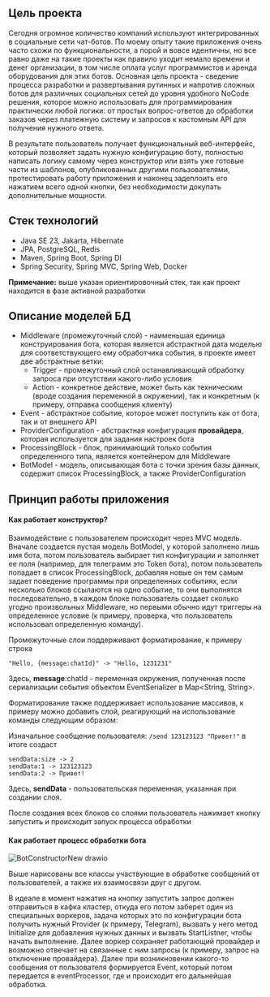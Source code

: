 ## Цель проекта

Сегодня огромное количество компаний используют интегрированных в социальные сети чат-ботов. По моему опыту такие приложения очень часто схожи по функциональности, а порой и вовсе идентичны, но все равно даже на такие проекты как правило уходит немало времени и денег организации, в том числе оплата услуг программистов и аренда оборудования для этих ботов. Основная цель проекта - сведение процесса разработки и развертывания рутинных и напротив сложных ботов для различных социальных сетей до уровня удобного NoCode решения, которое можно использовать для программирования практически любой логики: от простых вопрос-ответов до обработки заказов через платежную систему и запросов к кастомным API для получения нужного ответа.

В результате пользователь получает функциональный веб-интерфейс, который позволяет задать нужную конфигурацию боту, полностью написать логику самому через конструктор или взять уже готовые части из шаблонов, опубликованных другими пользователями, протестировать работу приложения и наконец задеплоить его нажатием всего одной кнопки, без необходимости докупать дополнительные мощности. 

## Стек технологий

- Java SE 23, Jakarta, Hibernate
- JPA, PostgreSQL, Redis
- Maven, Spring Boot, Spring DI
- Spring Security, Spring MVC, Spring Web, Docker

**Примечание:** выше указан ориентировочный стек, так как проект находится в фазе  активной разработки

## Описание моделей БД

- Middleware (промежуточный слой) - наименьшая единица конструирования бота, которая является абстрактной дата моделью для соответствующего ему обработчика события, в проекте имеет две абстрактные ветки: 
	- Trigger - промежуточный слой останавливающий обработку запроса при отсутствии какого-либо условия
	- Action - конкретное действие, может быть как техническим (вроде создания переменной в окружении), так и конкретным (к примеру, отправка сообщения клиенту)
- Event - абстрактное событие, которое может поступить как от бота, так и от внешнего API
- ProviderConfiguration - абстрактная конфигурация **провайдера**, которая используется для задания настроек бота
- ProcessingBlock - блок, принимающий только события определенного типа, является контейнером для Middleware
- BotModel - модель, описывающая бота с точки зрения базы данных, содержит список ProcessingBlock, а также ProviderConfiguration

## Принцип работы приложения

#### Как работает конструктор?

Взаимодействие с пользователем происходит через MVC модель. Вначале создается пустая модель BotModel, у которой заполнено лишь имя бота, потом пользователь выбирает тип конфигурации и заполняет ее поля (например, для телеграмм это Token бота), потом пользователь попадает в список ProcessingBlock, добавляя новые он тем самым задает поведение программы при определенных событиях, если несколько блоков ссылаются на одно событие, то они выполнятся последовательно, в каждом блоке пользователь создает сколько угодно произвольных Middleware, но первыми обычно идут триггеры на определенное условие (к примеру, проверка, что пользователь использовал определенную команду). 

Промежуточные слои поддерживают форматирование, к примеру строка

```
"Hello, {message:chatId}" -> "Hello, 1231231"
```

Здесь,  **message**:chatId - переменная окружения, полученная после сериализации события объектом EventSerializer в Map<String, String>. 

Форматирование также поддерживает использование массивов, к примеру можно добавить слой, реагирующий на использование команды следующим образом:

Изначальное сообщение пользователя: ``/send 123123123 "Привет!"`` в итоге создаст

```
sendData:size -> 2
sendData:1 -> 123123123
sendData:2 -> Привет!
```

Здесь,  **sendData** - пользовательская переменная, указанная при создании слоя.

После создания всех блоков со слоями пользователь нажимает кнопку запустить и происходит запуск процесса обработки

#### Как работает процесс обработки бота

![BotConstructorNew drawio](https://github.com/user-attachments/assets/b0813be2-7316-4287-b62e-505fa0b9714f)

Выше нарисованы все классы участвующие в обработке сообщений от пользователей, а также их взаимосвязи друг с другом. 

В идеале в момент нажатия на кнопку запустить запрос должен отправиться в кафка кластер, откуда его потом заберет один из специальных воркеров, задача которых это по конфигурации 
бота получить нужный Provider (к примеру, Telegram), вызвать у него метод Initialize для добавления нужных данных и вызвать StartListner, чтобы начать выполнение. 
Далее воркер сохраняет работающий провайдер и возможно отвечает на связанные с ним запросы (к примеру, запрос на отключение провайдера). Далее при возникновении какого-то сообщения от пользователя 
формируется Event, который потом передается в eventProcessor, где и происходит его дальнейшая обработка.
